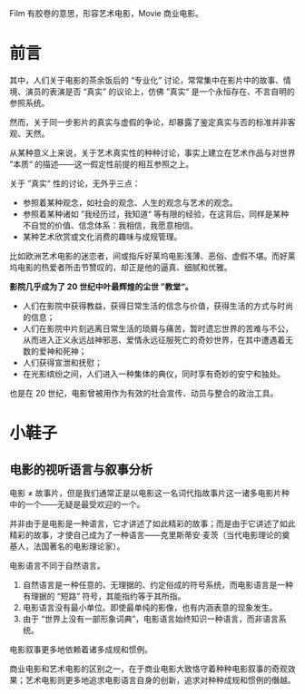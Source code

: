 Film 有胶卷的意思，形容艺术电影，Movie 商业电影。

# 前言

其中，人们关于电影的茶余饭后的 “专业化” 讨论，常常集中在影片中的故事、情境、演员的表演是否 “真实” 的议论上，仿佛 ”真实“ 是一个永恒存在、不言自明的参照系统。

然而，关于同一步影片的真实与虚假的争论，却暴露了鉴定真实与否的标准并非客观、天然。

从某种意义上来说，关于艺术真实性的种种讨论，事实上建立在艺术作品与对世界 ”本质“ 的描述——这一假定性前提的相互参照之上。

关于 ”真实“ 性的讨论，无外乎三点：

+ 参照着某种观念，如社会的观念、人生的观念与艺术的观念。
+ 参照着某种诸如 ”我经历过，我知道“ 等有限的经验，在这背后，同样是某种不自觉的价值、信念体系：我相信，我愿意相信。
+ 某种艺术欣赏或文化消费的趣味与成规管理。

比如欧洲艺术电影的迷恋者，间或指斥好莱坞电影浅薄、恶俗、虚假不堪。而好莱坞电影的热爱者所击节赞叹的，却正是他的逼真、细腻和优雅。

**影院几乎成为了 20 世纪中叶最辉煌的尘世 ”教堂“。**

+ 人们在影院中获得教益，获得日常生活的信念与价值，获得生活的方式与时尚的信息；
+ 人们在影院中片刻逃离日常生活的琐屑与痛苦，暂时遗忘世界的苦难与不公，从而进入正义永远战神邪恶、爱情永远征服死亡的奇妙世界，在其中遭遇着无数的爱神和死神；
+ 人们获得宣泄和抚慰；
+ 在光影缤纷之间，人们进入一种集体的典仪，同时享有奇妙的安宁和独处。

也是在 20 世纪，电影曾被用作为有效的社会宣传、动员与整合的政治工具。

# 小鞋子

## 电影的视听语言与叙事分析

电影 ≠ 故事片，但是我们通常正是以电影这一名词代指故事片这一诸多电影片种中的一个——无疑是最受欢迎的一个。

并非由于是电影是一种语言，它才讲述了如此精彩的故事；而是由于它讲述了如此精彩的故事，才使自己成为了一种语言——克里斯蒂安·麦茨（当代电影理论的奠基人，法国著名的电影理论家）。

电影语言不同于自然语言。

1. 自然语言是一种任意的、无理据的、约定俗成的符号系统，而电影语言是一种有理据的 “短路” 符号，其能指约等于其所指。
2. 电影语言没有最小单位。即使最单纯的影像，也有内涵表意的现象发生。
3. 由于 “世界上没有一部形象词典”，电影语言始终知识一种语言，而非语言系统。

电影叙事更多地依赖着诸多成规和惯例。

商业电影和艺术电影的区别之一，在于商业电影大致恪守着种种电影叙事的奇观效果；艺术电影则更多地追求电影语言自身的创新，追求对种种成规和惯例的僭越。



